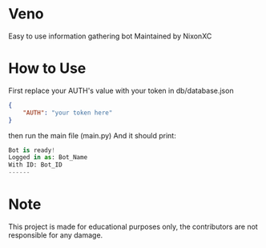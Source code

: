 # Veno

Easy to use information gathering bot
Maintained by NixonXC

# How to Use

First replace your AUTH's value with your token in db/database.json

```json
{
    "AUTH": "your token here"
}
```

then run the main file (main.py)
And it should print:

```py
Bot is ready!
Logged in as: Bot_Name
With ID: Bot_ID
------
```

# Note

This project is made for educational purposes only, the contributors are not responsible for any damage.
